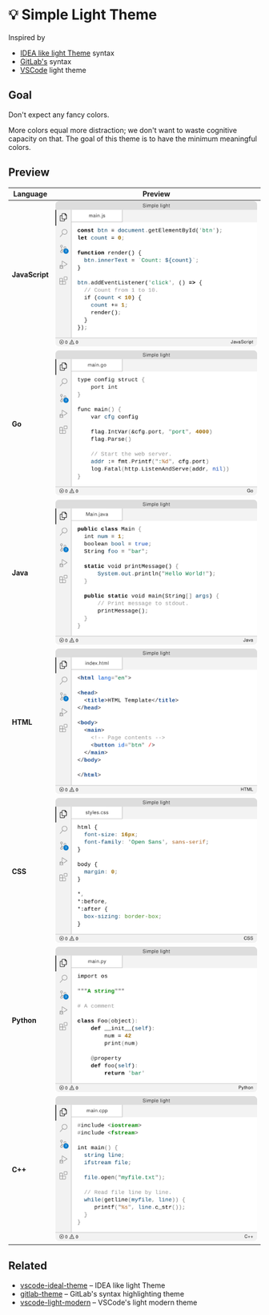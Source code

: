 # 💡 Simple Light Theme

Inspired by

- [IDEA like light Theme][inspired-by] syntax
- [GitLab's][gitlab-theme] syntax
- [VSCode][vscode-light-modern] light theme

## Goal

Don't expect any fancy colors.

More colors equal more distraction; we don't want to waste cognitive capacity
on that. The goal of this theme is to have the minimum meaningful colors.

## Preview

| Language       | Preview                                                         |
| -------------- | --------------------------------------------------------------- |
| **JavaScript** | ![JavaScript preview](docs/js-preview.png "JavaScript preview") |
| **Go**         | ![Go preview](docs/go-preview.png "Go preview")                 |
| **Java**       | ![Java preview](docs/java-preview.png "Java preview")           |
| **HTML**       | ![HTML preview](docs/html-preview.png "HTML preview")           |
| **CSS**        | ![CSS preview](docs/css-preview.png "CSS preview")              |
| **Python**     | ![Python preview](docs/py-preview.png "Python preview")         |
| **C++**        | ![C++ preview](docs/cpp-preview.png "C++ preview")              |

## Related

- [vscode-ideal-theme][inspired-by] – IDEA like light Theme
- [gitlab-theme][gitlab-theme] – GitLab's syntax highlighting theme
- [vscode-light-modern][vscode-light-modern] – VSCode's light modern theme

[inspired-by]: https://github.com/karsany/vscode-ideal-theme
[gitlab-theme]: https://docs.gitlab.com/ee/user/profile/preferences.html#syntax-highlighting-theme
[vscode-light-modern]: https://github.com/microsoft/vscode/blob/ce50bd4876af457f64d83cfd956bc916535285f4/extensions/theme-defaults/themes/light_modern.json
